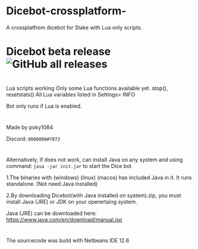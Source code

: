 # Dicebot-crossplatform-
A crossplatfrom dicebot for Stake with Lua only scripts.

# Dicebot beta release ![GitHub all releases](https://img.shields.io/github/downloads/poky1084/Dicebot-crossplatform-/total)

#
Lua scripts working
Only some Lua functions available yet. stop(), resetstats()
All Lua variables listed in Settings> INFO

Bot only runs if Lua is enabled.

#
Made by poky1084

Discord: `0000000#7073`

#
Alternatively, if does not work, can install Java on any system and using command: `java -jar init.jar`
to start the Dice bot

1.The binaries with (windows) (linux) (macos) has included Java in it. It runs standalone. (Not need Java installed)

2.By downloading Dicebot(with Java installed on system).zip, you must install Java (JRE) or JDK on your operertaing system.


Java (JRE) can be downloaded here:
https://www.java.com/en/download/manual.jsp

#
The sourcecode was build with Netbeans IDE 12.6
